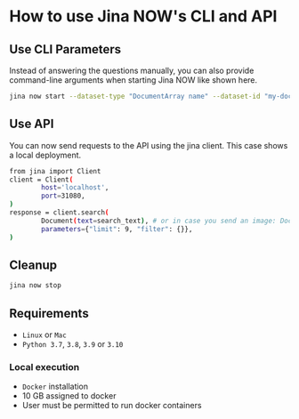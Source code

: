 # How to use Jina NOW's CLI and API

## Use CLI Parameters

Instead of answering the questions manually, you can also provide command-line arguments when starting Jina NOW like shown here.

```bash
jina now start --dataset-type "DocumentArray name" --dataset-id "my-documentarray-id" --search-fields "title" [...]
```
  
## Use API

You can now send requests to the API using the jina client. This case shows a local deployment.

```bash
from jina import Client    
client = Client(
        host='localhost',
        port=31080,
) 
response = client.search(
        Document(text=search_text), # or in case you send an image: Document(uri=image_path),
        parameters={"limit": 9, "filter": {}},
)
```
  
## Cleanup

```bash
jina now stop
```

## Requirements

- `Linux` or `Mac`
- `Python 3.7`, `3.8`, `3.9` or `3.10`

### Local execution

- `Docker` installation
- 10 GB assigned to docker
- User must be permitted to run docker containers
